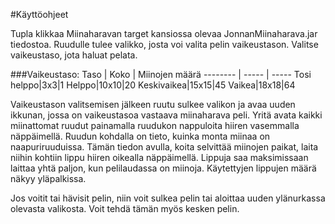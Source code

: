 #Käyttöohjeet

Tupla klikkaa Miinaharavan target kansiossa olevaa JonnanMiinaharava.jar tiedostoa. Ruudulle tulee valikko, josta voi valita pelin vaikeustason.
Valitse vaikeustaso, jota haluat pelata. 

###Vaikeustaso:
Taso  | Koko | Miinojen määrä
--------  | ----- | -----
Tosi helppo|3x3|1
Helppo|10x10|20
Keskivaikea|15x15|45
Vaikea|18x18|64

Vaikeustason valitsemisen jälkeen ruutu sulkee valikon ja avaa uuden ikkunan, jossa on vaikeustasoa vastaava miinaharava peli. Yritä
avata kaikki miinattomat ruudut painamalla ruudukon nappuloita hiiren vasemmalla näppäimellä. Ruudun kohdalla on tieto, kuinka monta miinaa on naapuriruuduissa. Tämän
tiedon avulla, koita selvittää miinojen paikat, laita niihin kohtiin lippu hiiren oikealla näppäimellä. Lippuja saa maksimissaan laittaa
yhtä paljon, kun pelilaudassa on miinoja. Käytettyjen lippujen määrä näkyy yläpalkissa.

Jos voitit tai hävisit pelin, niin voit sulkea pelin tai aloittaa uuden ylänurkassa olevasta valikosta. Voit tehdä tämän myös kesken pelin.

